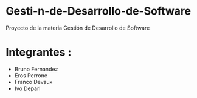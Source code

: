 # Gesti-n-de-Desarrollo-de-Software
Proyecto de la materia Gestión de Desarrollo de Software

# Integrantes :
- Bruno Fernandez
- Eros Perrone
- Franco Devaux
- Ivo Depari

